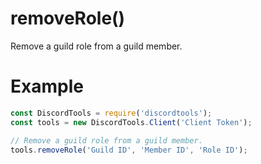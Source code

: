 # removeRole()

Remove a guild role from a guild member.

# Example

```js
const DiscordTools = require('discordtools');
const tools = new DiscordTools.Client('Client Token');

// Remove a guild role from a guild member.
tools.removeRole('Guild ID', 'Member ID', 'Role ID');
```